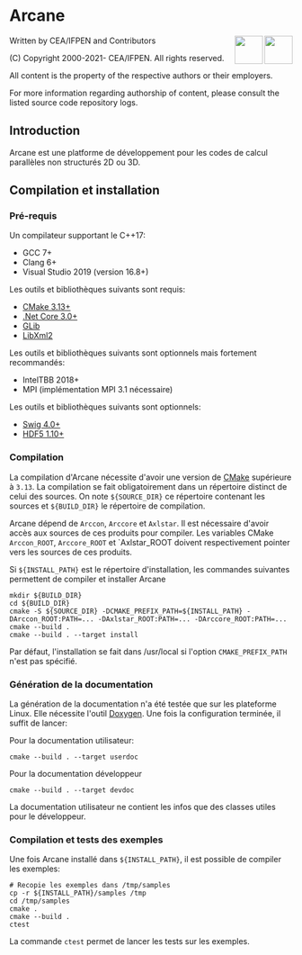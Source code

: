 ﻿[//]: <> (Comment: -*- coding: utf-8-with-signature -*-)

# Arcane

<img src="https://www.cea.fr/PublishingImages/cea.jpg" height="50" align="right" />
<img src="https://www.ifpenergiesnouvelles.fr/sites/ifpen.fr/files/logo_ifpen_2.jpg" height="50" align="right"/>

Written by CEA/IFPEN and Contributors

(C) Copyright 2000-2021- CEA/IFPEN. All rights reserved.

All content is the property of the respective authors or their employers.

For more information regarding authorship of content, please consult the listed source code repository logs.

## Introduction

Arcane est une platforme de développement pour les codes de calcul parallèles non structurés 2D ou 3D.

## Compilation et installation

### Pré-requis

Un compilateur supportant le C++17:

- GCC 7+
- Clang 6+
- Visual Studio 2019 (version 16.8+)

Les outils et bibliothèques suivants sont requis:

- [CMake 3.13+](https://cmake.org)
- [.Net Core 3.0+](https://dotnet.microsoft.com/download)
- [GLib](https://www.gtk.org/)
- [LibXml2](http://www.xmlsoft.org/)

Les outils et bibliothèques suivants sont optionnels mais fortement recommandés:

- IntelTBB 2018+
- MPI (implémentation MPI 3.1 nécessaire)

Les outils et bibliothèques suivants sont optionnels:

- [Swig 4.0+](http://swig.org/)
- [HDF5 1.10+](https://www.hdfgroup.org/solutions/hdf5/)

### Compilation

La compilation d'Arcane nécessite d'avoir une version de [CMake](https://cmake.org) supérieure à `3.13`. La compilation se fait obligatoirement dans un
répertoire distinct de celui des sources. On note `${SOURCE_DIR}` ce
répertoire contenant les sources et `${BUILD_DIR}` le répertoire de compilation.


Arcane dépend de `Arccon`, `Arccore` et `Axlstar`. Il est nécessaire d'avoir accès
aux sources de ces produits pour compiler. Les variables CMake
`Arccon_ROOT`, `Arccore_ROOT` et `Axlstar_ROOT doivent respectivement pointer vers les sources de ces produits.

Si `${INSTALL_PATH}` est le répertoire d'installation, les commandes suivantes permettent de compiler et installer Arcane

~~~{.sh}
mkdir ${BUILD_DIR}
cd ${BUILD_DIR}
cmake -S ${SOURCE_DIR} -DCMAKE_PREFIX_PATH=${INSTALL_PATH} -DArccon_ROOT:PATH=... -DAxlstar_ROOT:PATH=... -DArccore_ROOT:PATH=...
cmake --build .
cmake --build . --target install
~~~

Par défaut, l'installation se fait dans /usr/local si l'option `CMAKE_PREFIX_PATH` n'est
pas spécifié.

### Génération de la documentation

La génération de la documentation n'a été testée que sur les plateforme Linux.
Elle nécessite l'outil [Doxygen](https://www.doxygen.nl/index.html).
Une fois la configuration terminée, il suffit de lancer:

Pour la documentation utilisateur:

~~~{.sh}
cmake --build . --target userdoc
~~~

Pour la documentation développeur

~~~{.sh}
cmake --build . --target devdoc
~~~

La documentation utilisateur ne contient les infos que des classes
utiles pour le développeur.

### Compilation et tests des exemples

Une fois Arcane installé dans `${INSTALL_PATH}`, il est possible de compiler les exemples:

~~~{.sh}
# Recopie les exemples dans /tmp/samples
cp -r ${INSTALL_PATH}/samples /tmp
cd /tmp/samples
cmake .
cmake --build .
ctest
~~~

La commande `ctest` permet de lancer les tests sur les exemples.